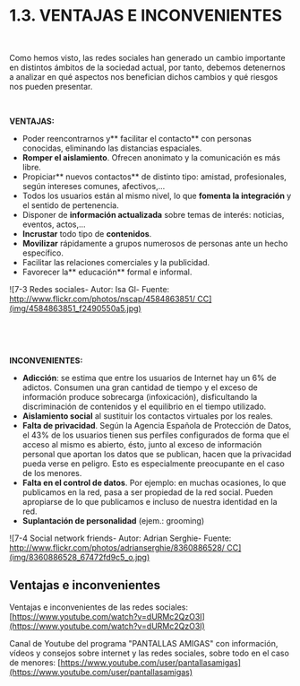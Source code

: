 
# 1.3. VENTAJAS E INCONVENIENTES

 

Como hemos visto, las redes sociales han generado un cambio importante en distintos ámbitos de la sociedad actual, por tanto, debemos detenernos a analizar en qué aspectos nos benefician dichos cambios y qué riesgos nos pueden presentar.

 

**VENTAJAS:**

- Poder reencontrarnos y** facilitar el contacto** con personas conocidas, eliminando las distancias espaciales.
- **Romper el aislamiento**. Ofrecen anonimato y la comunicación es más libre.
- Propiciar** nuevos contactos** de distinto tipo: amistad, profesionales, según intereses comunes, afectivos,...
- Todos los usuarios están al mismo nivel, lo que **fomenta la integración** y el sentido de pertenencia.
- Disponer de **información actualizada** sobre temas de interés: noticias, eventos, actos,...
- **Incrustar** todo tipo de **contenidos**.
- **Movilizar** rápidamente a grupos numerosos de personas ante un hecho específico.
- Facilitar las relaciones comerciales y la publicidad.
- Favorecer la** educación** formal e informal.


![7-3 Redes sociales- Autor: Isa Gl- Fuente: http://www.flickr.com/photos/nscap/4584863851/ CC](img/4584863851_f2490550a5.jpg)

 

 

**INCONVENIENTES:**

- **Adicción**: se estima que entre los usuarios de Internet hay un 6% de adictos. Consumen una gran cantidad de tiempo y el exceso de información produce sobrecarga (infoxicación), disficultando la discriminación de contenidos y el equilibrio en el tiempo utilizado.
- **Aislamiento social** al sustituir los contactos virtuales por los reales.
- **Falta de privacidad**. Según la Agencia Española de Protección de Datos, el 43% de los usuarios tienen sus perfiles configurados de forma que el acceso al mismo es abierto, ésto, junto al exceso de información personal que aportan los datos que se publican, hacen que la privacidad pueda verse en peligro. Esto es especialmente preocupante en el caso de los menores.
- **Falta en el control de datos**. Por ejemplo: en muchas ocasiones, lo que publicamos en la red, pasa a ser propiedad de la red social. Pueden apropiarse de lo que publicamos e incluso de nuestra identidad en la red.
- **Suplantación de personalidad** (ejem.: grooming)


![7-4 Social network friends- Autor: Adrian Serghie- Fuente: http://www.flickr.com/photos/adrianserghie/8360886528/ CC](img/8360886528_67472fd9c5_o.jpg)


## Ventajas e inconvenientes

Ventajas e inconvenientes de las redes sociales: [https://www.youtube.com/watch?v=dURMc2QzO3I](https://www.youtube.com/watch?v=dURMc2QzO3I)

Canal de Youtube del programa "PANTALLAS AMIGAS" con información, vídeos y consejos sobre internet y las redes sociales, sobre todo en el caso de menores: [https://www.youtube.com/user/pantallasamigas](https://www.youtube.com/user/pantallasamigas)

